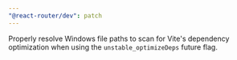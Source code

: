 ```yaml
---
"@react-router/dev": patch
---
```


Properly resolve Windows file paths to scan for Vite's dependency optimization when using the `unstable_optimizeDeps` future flag.
